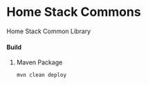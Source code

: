 # Home Stack Commons
Home Stack Common Library

#### Build
1. Maven Package
   ````
   mvn clean deploy
   ````